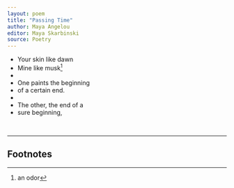 ```yaml
---
layout: poem
title: "Passing Time"
author: Maya Angelou
editor: Maya Skarbinski
source: Poetry 
---
```


- Your skin like dawn
- Mine like musk[^fn1]
-
- One paints the beginning
- of a certain end. 
- 
- The other, the end of a 
- sure beginning, 


<br>

---

## Footnotes

[^fn1]: an odor
